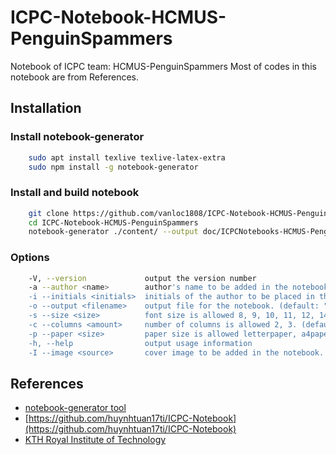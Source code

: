 # ICPC-Notebook-HCMUS-PenguinSpammers
Notebook of ICPC team: HCMUS-PenguinSpammers 
Most of codes in this notebook are from References. 

## Installation
### Install notebook-generator
```bash
    sudo apt install texlive texlive-latex-extra
    sudo npm install -g notebook-generator
```

### Install and build notebook
```bash
    git clone https://github.com/vanloc1808/ICPC-Notebook-HCMUS-PenguinSpammers
    cd ICPC-Notebook-HCMUS-PenguinSpammers
    notebook-generator ./content/ --output doc/ICPCNotebooks-HCMUS-PenguinSpammers.pdf --author "HCMUS-PenguinSpammers" --columns 3 --paper a4paper --size 9 --initials HCMUS-PenguinSpammers
```
### Options
```bash
    -V, --version             output the version number
    -a --author <name>        author's name to be added in the notebook
    -i --initials <initials>  initials of the author to be placed in the upper-right corner of all pages
    -o --output <filename>    output file for the notebook. (default: "./notebook.pdf")
    -s --size <size>          font size is allowed 8, 9, 10, 11, 12, 14, 17, 20 pt (default: "10")
    -c --columns <amount>     number of columns is allowed 2, 3. (default: "2")
    -p --paper <size>         paper size is allowed letterpaper, a4paper, a5paper. (default: "letterpaper")
    -h, --help                output usage information
    -I --image <source>       cover image to be added in the notebook.
```

## References
- [notebook-generator tool](https://github.com/pin3da/notebook-generator)
- [https://github.com/huynhtuan17ti/ICPC-Notebook](https://github.com/huynhtuan17ti/ICPC-Notebook)
- [KTH Royal Institute of Technology](https://github.com/kth-competitive-programming/kactl)